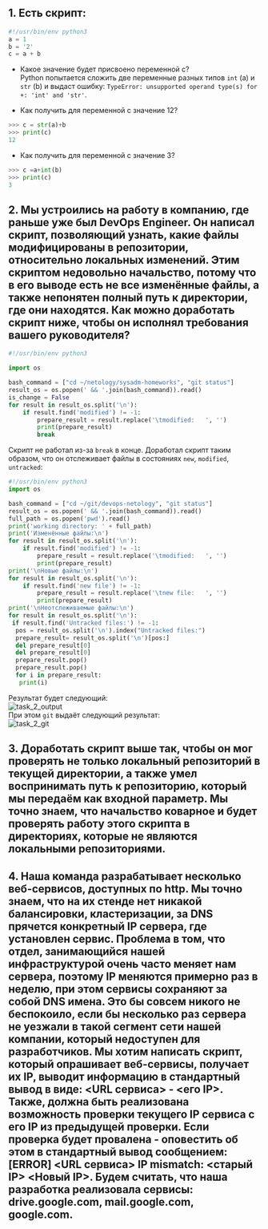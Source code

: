## 1. Есть скрипт:
``` python
#!/usr/bin/env python3
a = 1
b = '2'
c = a + b
```
* Какое значение будет присвоено переменной c?  
Python попытается сложить две переменные разных типов ``int`` (a) и ``str`` (b) и выдаст ошибку: ``TypeError: unsupported operand type(s) for +: 'int' and 'str'``.  

* Как получить для переменной c значение 12?  
```python
>>> c = str(a)+b
>>> print(c)
12
```

* Как получить для переменной c значение 3?
```python
>>> c =a+int(b)
>>> print(c)
3
```


## 2. Мы устроились на работу в компанию, где раньше уже был DevOps Engineer. Он написал скрипт, позволяющий узнать, какие файлы модифицированы в репозитории, относительно локальных изменений. Этим скриптом недовольно начальство, потому что в его выводе есть не все изменённые файлы, а также непонятен полный путь к директории, где они находятся. Как можно доработать скрипт ниже, чтобы он исполнял требования вашего руководителя?
```python
#!/usr/bin/env python3

import os

bash_command = ["cd ~/netology/sysadm-homeworks", "git status"]
result_os = os.popen(' && '.join(bash_command)).read()
is_change = False
for result in result_os.split('\n'):
    if result.find('modified') != -1:
        prepare_result = result.replace('\tmodified:   ', '')
        print(prepare_result)
        break
```

Скрипт не работал из-за ``break`` в конце. Доработал скрипт таким образом, что он отслеживает файлы в состояниях ``new``, ``modified``, ``untracked``:  
```python
#!/usr/bin/env python3
import os

bash_command = ["cd ~/git/devops-netology", "git status"]
result_os = os.popen(' && '.join(bash_command)).read()
full_path = os.popen('pwd').read()
print('working directory: ' + full_path)
print('Изменённые файлы:\n')
for result in result_os.split('\n'):
    if result.find('modified') != -1:
        prepare_result = result.replace('\tmodified:   ', '')
        print(prepare_result)
print('\nНовые файлы:\n')
for result in result_os.split('\n'):
    if result.find('new file') != -1:
        prepare_result = result.replace('\tnew file:   ', '')
        print(prepare_result)
print('\nНеотслеживаемые файлы:\n')
for result in result_os.split('\n'):
 if result.find('Untracked files:') != -1:
  pos = result_os.split('\n').index("Untracked files:")
  prepare_result= result_os.split('\n')[pos:]
  del prepare_result[0]
  del prepare_result[0]
  prepare_result.pop()
  prepare_result.pop()
  for i in prepare_result:
   print(i)
```
Результат будет следующий:  
![task_2_output](https://user-images.githubusercontent.com/68470186/135931311-f05f615d-572c-4bff-8708-2d990f1c6633.png)  
При этом ``git`` выдаёт следующий результат:  
![task_2_git](https://user-images.githubusercontent.com/68470186/135931365-6330a737-ea01-4f82-a7ac-70356d73b2ff.png)


## 3. Доработать скрипт выше так, чтобы он мог проверять не только локальный репозиторий в текущей директории, а также умел воспринимать путь к репозиторию, который мы передаём как входной параметр. Мы точно знаем, что начальство коварное и будет проверять работу этого скрипта в директориях, которые не являются локальными репозиториями.

## 4. Наша команда разрабатывает несколько веб-сервисов, доступных по http. Мы точно знаем, что на их стенде нет никакой балансировки, кластеризации, за DNS прячется конкретный IP сервера, где установлен сервис. Проблема в том, что отдел, занимающийся нашей инфраструктурой очень часто меняет нам сервера, поэтому IP меняются примерно раз в неделю, при этом сервисы сохраняют за собой DNS имена. Это бы совсем никого не беспокоило, если бы несколько раз сервера не уезжали в такой сегмент сети нашей компании, который недоступен для разработчиков. Мы хотим написать скрипт, который опрашивает веб-сервисы, получает их IP, выводит информацию в стандартный вывод в виде: <URL сервиса> - <его IP>. Также, должна быть реализована возможность проверки текущего IP сервиса c его IP из предыдущей проверки. Если проверка будет провалена - оповестить об этом в стандартный вывод сообщением: [ERROR] <URL сервиса> IP mismatch: <старый IP> <Новый IP>. Будем считать, что наша разработка реализовала сервисы: drive.google.com, mail.google.com, google.com.
